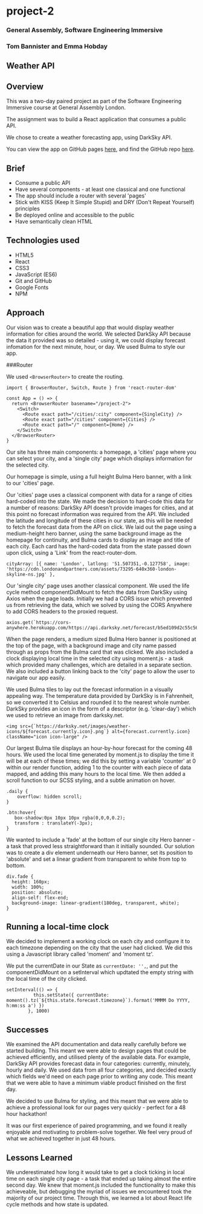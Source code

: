 # project-2
### General Assembly, Software Engineering Immersive
### Tom Bannister and Emma Hobday

## Weather API

## Overview

This was a two-day paired project as part of the Software Engineering Immersive course at General Assembly London. 

The assignment was to build a React application that consumes a public API.

We chose to create a weather forecasting app, using DarkSky API. 

You can view the app on GitHub pages [here](https://emmahobday.github.io/project-2/), and find the GitHub repo [here](https://github.com/emmahobday/project-2).

## Brief

* Consume a public API
* Have several components - at least one classical and one functional
* The app should include a router with several 'pages'
* Stick with KISS (Keep It Simple Stupid) and DRY (Don't Repeat Yourself) principles
* Be deployed online and accessible to the public
* Have semantically clean HTML

## Technologies used
* HTML5
* React
* CSS3
* JavaScript (ES6)
* Git and GitHub
* Google Fonts
* NPM


## Approach

Our vision was to create a beautiful app that would display weather information for cities around the world. We selected DarkSky API because the data it provided was so detailed - using it, we could display forecast infomation for the next minute, hour, or day. We used Bulma to style our app.

###Router

We used `<BrowserRouter>` to create the routing.

```
import { BrowserRouter, Switch, Route } from 'react-router-dom'

const App = () => {
  return <BrowserRouter basename="/project-2">
    <Switch>
      <Route exact path="/cities/:city" component={SingleCity} />
      <Route exact path="/cities" component={Cities} />
      <Route exact path="/" component={Home} />
    </Switch>
  </BrowserRouter>
}
```


Our site has three main components: a homepage, a 'cities' page where you can select your city, and a 'single city' page which displays information for the selected city.

Our homepage is simple, using a full height Bulma Hero banner, with a link to our 'cities' page.

Our 'cities' page uses a classical component with data for a range of cities hard-coded into the state. We made the decision to hard-code this data for a number of reasons: DarkSky API doesn't provide images for cities, and at this point no forecast information was required from the API. We included the latitude and longitude of these cities in our state, as this will be needed to fetch the forecast data from the API on click. We laid out the page using a medium-height hero banner, using the same background image as the homepage for continuity, and Bulma cards to display an image and title of each city. Each card has the hard-coded data from the state passed down upon click, using a 'Link' from the react-router-dom.

```
cityArray: [{ name: 'London', latlong: '51.507351,-0.127758', image: 'https://cdn.londonandpartners.com/assets/73295-640x360-london-skyline-ns.jpg' },
```

Our 'single city' page uses another classical component. We used the life cycle method componentDidMount to fetch the data from DarkSky using Axios when the page loads. Initially we had a CORS issue which prevented us from retrieving the data, which we solved by using the CORS Anywhere to add CORS headers to the proxied request. 

```
axios.get(`https://cors-anywhere.herokuapp.com/https://api.darksky.net/forecast/b5ed109d2c55c56135ed4fc656a0f25c/${data.city.latlong}`)
```

When the page renders, a medium sized Bulma Hero banner is positioned at the top of the page, with a background image and city name passed through as props from the Bulma card that was clicked. We also included a clock displaying local time in the selected city using moment.js - a task which provided many challenges, which are detailed in a separate section. We also included a button linking back to the 'city' page to allow the user to navigate our app easily.

We used Bulma tiles to lay out the forecast information in a visually appealing way. The temperature data provided by DarkSky is in Fahrenheit, so we converted it to Celsius and rounded it to the nearest whole number. DarkSky provides an icon in the form of a descriptor (e.g. 'clear-day') which we used to retrieve an image from darksky.net.

```
<img src={`https://darksky.net/images/weather-icons/${forecast.currently.icon}.png`} alt={forecast.currently.icon} className="icon icon-large" />
```

Our largest Bulma tile displays an hour-by-hour forecast for the coming 48 hours. We used the local time generated by moment.js to display the time it will be at each of these times; we did this by setting a variable 'counter' at 0 within our render function, adding 1 to the counter with each piece of data mapped, and adding this many hours to the local time. We then added a scroll function to our SCSS styling, and a subtle animation on hover.

```
.daily {
	overflow: hidden scroll;
}
```
```
.btn:hover{
   box-shadow:0px 10px 10px rgba(0,0,0,0.2);
   transform : translateY(-3px);
}
```



We wanted to include a 'fade' at the bottom of our single city Hero banner - a task that proved less straightforward than it initially sounded. Our solution was to create a div element underneath our Hero banner, set its position to 'absolute' and set a linear gradient from transparent to white from top to bottom. 

```
div.fade {
  height: 160px;
  width: 100%;
  position: absolute;
  align-self: flex-end;
  background-image: linear-gradient(180deg, transparent, white);
}
```

## Running a local-time clock

We decided to implement a working clock on each city and configure it to each timezone depending on the city that the user had clicked. We did this using a Javascript library called 'moment' and 'moment tz'.

We put the currentDate in our State as
`currentDate: '',`,
and put the componentDidMount on a setInterval which updtated the empty string with the local time of the city clicked.

```
setInterval(() => {
          this.setState({ currentDate: moment().tz(`${this.state.forecast.timezone}`).format('MMMM Do YYYY, h:mm:ss a') })
        }, 1000)
```

## Successes

We examined the API documentation and data really carefully before we started building. This meant we were able to design pages that could be achieved efficiently, and utilised plenty of the available data. For example, DarkSky API provides forecast data in four categories: currently, minutely, hourly and daily. We used data from all four categories, and decided exactly which fields we'd need on each page prior to writing any code. This meant that we were able to have a minimum viable product finished on the first day.

We decided to use Bulma for styling, and this meant that we were able to achieve a professional look for our pages very quickly - perfect for a 48 hour hackathon! 

It was our first experience of paired programming, and we found it really enjoyable and motivating to problem-solve together. We feel very proud of what we achieved together in just 48 hours.


## Lessons Learned

We underestimated how long it would take to get a clock ticking in local time on each single city page - a task that ended up taking almost the entire second day. We knew that moment.js included the functionality to make this achieveable, but debugging the myriad of issues we encountered took the majority of our project time. Through this, we learned a lot about React life cycle methods and how state is updated.






